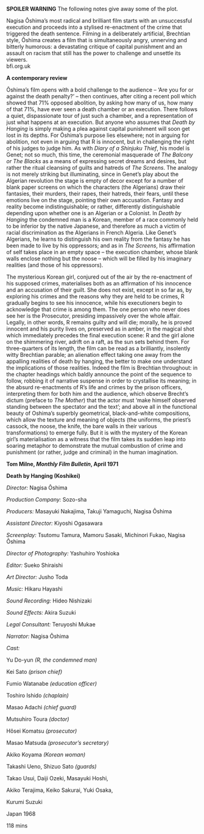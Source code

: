 

**SPOILER WARNING** The following notes give away some of the plot.

Nagisa Ôshima’s most radical and brilliant film starts with an unsuccessful execution and proceeds into a stylised re-enactment of the crime that triggered the death sentence. Filming in a deliberately artificial, Brechtian style, Ôshima creates a film that is simultaneously angry, unnerving and bitterly humorous: a devastating critique of capital punishment and an assault on racism that still has the power to challenge and unsettle its viewers.<br>
bfi.org.uk

**A contemporary review**

Ôshima’s film opens with a bold challenge to the audience – ‘Are you for or against the death penalty?’ – then continues, after citing a recent poll which showed that 71% opposed abolition, by asking how many of us, how many of that 71%, have ever seen a death chamber or an execution. There follows a quiet, dispassionate tour of just such a chamber, and a representation of just what happens at an execution. But anyone who assumes that _Death by Hanging_ is simply making a plea against capital punishment will soon get lost in its depths. For Ôshima’s purpose lies elsewhere; not in arguing for abolition, not even in arguing that R is innocent, but in challenging the right of his judges to judge him. As with _Diary of a Shinjuku Thief_, his model is Genet; not so much, this time, the ceremonial masquerade of _The Balcony_ _or The Blacks_ as a means of expressing secret dreams and desires, but rather the ritual cleansing of guilts and hatreds of _The Screens_. The analogy is not merely striking but illuminating, since in Genet’s play about the Algerian revolution the stage is empty of decor except for a number of blank paper screens on which the characters (the Algerians) draw their fantasies, their murders, their rapes, their hatreds, their fears, until these emotions live on the stage, pointing their own accusation. Fantasy and reality become indistinguishable; or rather, differently distinguishable depending upon whether one is an Algerian or a Colonist. In _Death by Hanging_ the condemned man is a Korean, member of a race commonly held to be inferior by the native Japanese, and therefore as much a victim of racial discrimination as the Algerians in French Algeria. Like Genet’s Algerians, he learns to distinguish his own reality from the fantasy he has been made to live by his oppressors; and as in _The Screens_, his affirmation of self takes place in an empty space – the execution chamber, whose blank walls enclose nothing but the noose – which will be filled by his imaginary realities (and those of his oppressors).

The mysterious Korean girl, conjured out of the air by the re-enactment of his supposed crimes, materialises both as an affirmation of his innocence and an accusation of their guilt. She does not exist, except in so far as, by exploring his crimes and the reasons why they are held to be crimes, R gradually begins to see his innocence, while his executioners begin to acknowledge that crime is among them. The one person who never does see her is the Prosecutor, presiding impassively over the whole affair. Legally, in other words, R remains guilty and will die; morally, he is proved innocent and his purity lives on, preserved as in amber, in the magical shot which immediately precedes the final execution scene: R and the girl alone on the shimmering river, adrift on a raft, as the sun sets behind them. For three-quarters of its length, the film can be read as a brilliantly, insolently witty Brechtian parable; an alienation effect taking one away from the appalling realities of death by hanging, the better to make one understand the implications of those realities. Indeed the film is Brechtian throughout: in the chapter headings which baldly announce the point of the sequence to follow, robbing it of narrative suspense in order to crystallise its meaning; in the absurd re-enactments of R’s life and crimes by the prison officers, interpreting them for both him and the audience, which observe Brecht’s dictum (preface to _The Mother_) that the actor must ‘make himself observed standing between the spectator and the text’; and above all in the functional beauty of Oshima’s superbly geometrical, black-and-white compositions, which allow the texture and meaning of objects (the uniforms, the priest’s cassock, the noose, the knife, the bare walls in their various transformations) to emerge fully. But it is with the mystery of the Korean girl’s materialisation as a witness that the film takes its sudden leap into soaring metaphor to demonstrate the mutual combustion of crime and punishment (or rather, judge and criminal) in the human imagination.<br>

**Tom Milne, _Monthly Film Bulletin_, April 1971**<br>



**Death by Hanging (Koshikei)**

_Director:_ Nagisa Ôshima

_Production Company:_ Sozo-sha

_Producers:_ Masayuki Nakajima, Takuji Yamaguchi, Nagisa Ôshima

_Assistant Director:_ Kiyoshi Ogasawara

_Screenplay:_ Tsutomu Tamura, Mamoru Sasaki, Michinori Fukao, Nagisa Ôshima

_Director of Photography:_ Yashuhiro Yoshioka

_Editor:_ Sueko Shiraishi

_Art Director:_ Jusho Toda

_Music:_ Hikaru Hayashi

_Sound Recording:_ Hideo Nishizaki

_Sound Effects:_ Akira Suzuki

_Legal Consultant:_ Teruyoshi Mukae

_Narrator:_ Nagisa Ôshima

_Cast:_

Yu Do-yun _(R, the condemned man)_

Kei Sato _(prison chief)_

Fumio Watanabe _(education officer)_

Toshiro Ishido _(chaplain)_

Masao Adachi _(chief guard)_

Mutsuhiro Toura _(doctor)_

Hôsei Komatsu _(prosecutor)_

Masao Matsuda _(prosecutor’s secretary)_

Akiko Koyama _(Korean woman)_

Takashi Ueno, Shizuo Sato _(guards)_

Takao Usui, Daiji Ozeki, Masayuki Hoshi,

Akiko Terajima, Keiko Sakurai, Yuki Osaka,

Kurumi Suzuki

Japan 1968

118 mins
<!--stackedit_data:
eyJoaXN0b3J5IjpbMTY5OTY2MTEzXX0=
-->